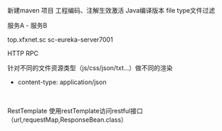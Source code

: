 新建maven 项目
工程编码、注解生效激活 Java编译版本 file type文件过滤

服务A   -   服务B

top.xfxnet.sc
sc-eureka-server7001

HTTP
RPC


针对不同的文件资源类型（js/css/json/txt...）做不同的渲染
- content-type: application/json


<component name="RunDashboard">
    <option name="configurationTypes">
      <set>
        <option value="SpringBootApplicationConfigurationType" />
      </set>
    </option>
</component>

RestTemplate
使用restTemplate访问restful接口
（url,requestMap,ResponseBean.class）